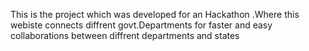 This is the project which was developed for an Hackathon .Where this webiste connects diffrent govt.Departments for faster and easy collaborations between diffrent departments and states 

